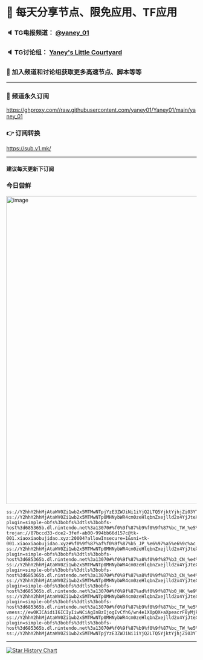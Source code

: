 # 🚀 每天分享节点、限免应用、TF应用
### 🔈 TG电报频道： [@yaney_01](https://t.me/yaney_01) 
### 🔈 TG讨论组： [Yaney's Little Courtyard](https://t.me/+caB8IkK7JvMzM2I1)
### 🔔 加入频道和讨论组获取更多高速节点、脚本等等  
***
### 🔗  频道永久订阅
   https://ghproxy.com//raw.githubusercontent.com/yaney01/Yaney01/main/yaney_01
### 👉  订阅转换
   https://sub.v1.mk/
***
#### 建议每天更新下订阅
### 今日尝鲜
<img width="816" alt="image" src="https://user-images.githubusercontent.com/53202722/231612253-3aec537d-e9bd-4d2e-b0cc-c1d06930bece.png">

```
ss://Y2hhY2hhMjAtaWV0Zi1wb2x5MTMwNTpjYzE3ZWJiNi1iYjQ2LTQ5YjktYjhjZi03YTJiZWIzNTJiNmY@a.gfw.services:29956#%f0%9f%87%a8%f0%9f%87%b3_CN_%e4%b8%ad%e5%9b%bd_120
ss://Y2hhY2hhMjAtaWV0Zi1wb2x5MTMwNTp0MHNybWR4cm0zeHlqbnZxejlld2x4YjJteXE3cmp1dg@685365b.t3.gladns.com:2377/?plugin=simple-obfs%3bobfs%3dtls%3bobfs-host%3d685365b.dl.nintendo.net%3a13070#%f0%9f%87%b9%f0%9f%87%bc_TW_%e5%8f%b0%e6%b9%be_111
trojan://87bccd33-dce2-3fef-ab00-994bb66d157c@tk-001.xiaoxiaobujidao.xyz:20004?allowInsecure=1&sni=tk-001.xiaoxiaobujidao.xyz#%f0%9f%87%af%f0%9f%87%b5_JP_%e6%97%a5%e6%9c%ac_204
ss://Y2hhY2hhMjAtaWV0Zi1wb2x5MTMwNTp0MHNybWR4cm0zeHlqbnZxejlld2x4YjJteXE3cmp1dg@685365b.b2.gladns.com:2377/?plugin=simple-obfs%3bobfs%3dtls%3bobfs-host%3d685365b.dl.nintendo.net%3a13070#%f0%9f%87%a8%f0%9f%87%b3_CN_%e4%b8%ad%e5%9b%bd_83
ss://Y2hhY2hhMjAtaWV0Zi1wb2x5MTMwNTp0MHNybWR4cm0zeHlqbnZxejlld2x4YjJteXE3cmp1dg@685365b.b8.gladns.com:2377/?plugin=simple-obfs%3bobfs%3dtls%3bobfs-host%3d685365b.dl.nintendo.net%3a13070#%f0%9f%87%a8%f0%9f%87%b3_CN_%e4%b8%ad%e5%9b%bd_89
ss://Y2hhY2hhMjAtaWV0Zi1wb2x5MTMwNTp0MHNybWR4cm0zeHlqbnZxejlld2x4YjJteXE3cmp1dg@685365b.b1.gladns.com:2377/?plugin=simple-obfs%3bobfs%3dtls%3bobfs-host%3d685365b.dl.nintendo.net%3a13070#%f0%9f%87%ad%f0%9f%87%b0_HK_%e9%a6%99%e6%b8%af_82
ss://Y2hhY2hhMjAtaWV0Zi1wb2x5MTMwNTp0MHNybWR4cm0zeHlqbnZxejlld2x4YjJteXE3cmp1dg@685365b.t1.gladns.com:2377/?plugin=simple-obfs%3bobfs%3dtls%3bobfs-host%3d685365b.dl.nintendo.net%3a13070#%f0%9f%87%b9%f0%9f%87%bc_TW_%e5%8f%b0%e6%b9%be_109
vmess://ew0KICAidiI6ICIyIiwNCiAgInBzIjogIvCfh6/wn4e1X0pQX+aXpeacrF8yMjkiLA0KICAiYWRkIjogImNmaXAueWFuZXkwMS5ldS5vcmciLA0KICAicG9ydCI6ICI4MCIsDQogICJpZCI6ICIyZTQ5Njc1OC05NTBlLTQ1NDktODg0Mi1kNWVlYzk4ZDlmZGUiLA0KICAiYWlkIjogIjAiLA0KICAic2N5IjogImF1dG8iLA0KICAibmV0IjogIndzIiwNCiAgInR5cGUiOiAibm9uZSIsDQogICJob3N0IjogImhrLWh5dHJvbi5pbG92ZXNjcC5jb20iLA0KICAicGF0aCI6ICIvc2hpcmtlciIsDQogICJ0bHMiOiAiIiwNCiAgInNuaSI6ICIiDQp9
ss://Y2hhY2hhMjAtaWV0Zi1wb2x5MTMwNTp0MHNybWR4cm0zeHlqbnZxejlld2x4YjJteXE3cmp1dg@685365b.t2.gladns.com:2377/?plugin=simple-obfs%3bobfs%3dtls%3bobfs-host%3d685365b.dl.nintendo.net%3a13070#%f0%9f%87%b9%f0%9f%87%bc_TW_%e5%8f%b0%e6%b9%be_110
ss://Y2hhY2hhMjAtaWV0Zi1wb2x5MTMwNTpjYzE3ZWJiNi1iYjQ2LTQ5YjktYjhjZi03YTJiZWIzNTJiNmY@a.gfw.services:51366#%f0%9f%87%a8%f0%9f%87%b3_CN_%e4%b8%ad%e5%9b%bd_130
```
***
[![Star History Chart](https://api.star-history.com/svg?repos=yaney01/Yaney01&type=Date)](https://star-history.com/#yaney01/Yaney01&Date)
